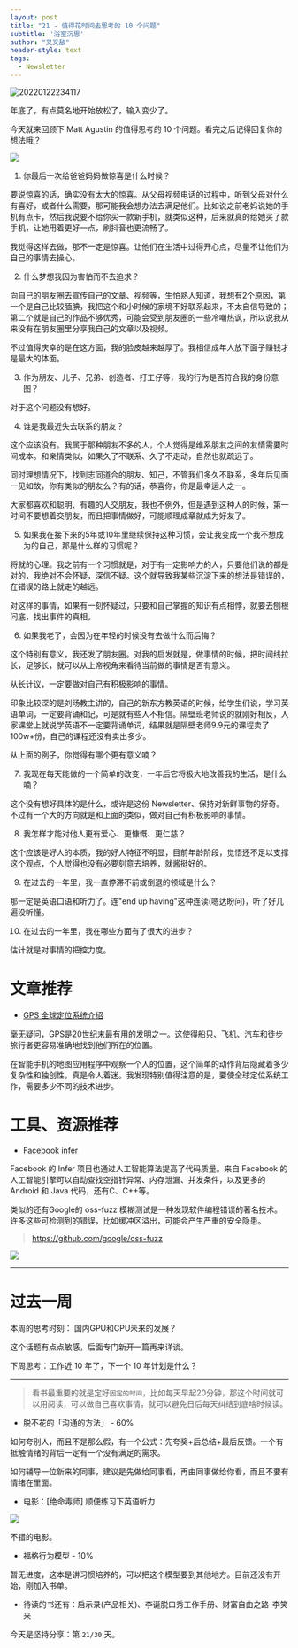 ```yaml
---
layout: post
title: "21 - 值得花时间去思考的 10 个问题"
subtitle: '浴室沉思'
author: "叉叉敌"
header-style: text
tags:
  - Newsletter
---
```



![20220122234117](https://gitee.com/chasays/mdPic/raw/master/uPic/20220122234117.png)



年底了，有点莫名地开始放松了，输入变少了。

今天就来回顾下 Matt Agustin 的值得思考的 10 个问题。看完之后记得回复你的想法哦？

![](https://gitee.com/chasays/mdPic/raw/master/uPic/20220122212921.png)

1. 你最后一次给爸爸妈妈做惊喜是什么时候？

要说惊喜的话，确实没有太大的惊喜。从父母视频电话的过程中，听到父母对什么有喜好，或者什么需要，那可能我会想办法去满足他们。比如说之前老妈说她的手机有点卡，然后我说要不给你买一款新手机，就类似这种，后来就真的给她买了款手机，让她用着更好一点，刷抖音也更流畅了。

我觉得这样去做，那不一定是惊喜。让他们在生活中过得开心点，尽量不让他们为自己的事情去操心。


2. 什么梦想我因为害怕而不去追求？

向自己的朋友圈去宣传自己的文章、视频等，生怕熟人知道，我想有2个原因，第一个是自己比较腼腆，我把这个和小时候的家境不好联系起来，不太自信导致的；第二个就是自己的作品不够优秀，可能会受到朋友圈的一些冷嘲热讽，所以说我从来没有在朋友圈里分享我自己的文章以及视频。

不过值得庆幸的是在这方面，我的脸皮越来越厚了。我相信成年人放下面子赚钱才是最大的体面。 

3. 作为朋友、儿子、兄弟、创造者、打工仔等，我的行为是否符合我的身份意图？

对于这个问题没有想好。


4. 谁是我最近失去联系的朋友？

这个应该没有。我属于那种朋友不多的人，个人觉得是维系朋友之间的友情需要时间成本。和亲情类似，如果久了不联系、久了不走动，自然也就疏远了。

同时理想情况下，找到志同道合的朋友、知己，不管我们多久不联系，多年后见面一见如故，你有类似的朋友么？有的话，恭喜你，你是最幸运人之一。

大家都喜欢和聪明、有趣的人交朋友，我也不例外，但是遇到这种人的时候，第一时间不要想着交朋友，而且把事情做好，可能顺理成章就成为好友了。



5. 如果我在接下来的5年或10年里继续保持这种习惯，会让我变成一个我不想成为的自己，那是什么样的习惯呢？

将就的心理。我之前有一个习惯就是，对于有一定影响力的人，只要他们说的都是对的，我绝对不会怀疑，深信不疑。这个就导致我某些沉淀下来的想法是错误的，在错误的路上就走的越远。

对这样的事情，如果有一刻怀疑过，只要和自己掌握的知识有点相悖，就要去刨根问底，找出事件的真相。



6. 如果我老了，会因为在年轻的时候没有去做什么而后悔？

这个特别有意义，我还发了朋友圈。对我的启发就是，做事情的时候，把时间线拉长，足够长，就可以从上帝视角来看待当前做的事情是否有意义。

从长计议，一定要做对自己有积极影响的事情。

印象比较深的是刘旸教主讲的，自己的新东方教英语的时候，给学生们说，学习英语单词，一定要背诵和记，可是就有些人不相信。隔壁班老师说的就刚好相反，人家课堂上就说学英语不一定要背诵单词，结果就是隔壁老师9.9元的课程卖了100w+份，自己的课程还没有卖出多少。

从上面的例子，你觉得有哪个更有意义喃？


7. 我现在每天能做的一个简单的改变，一年后它将极大地改善我的生活，是什么喃？

这个没有想好具体的是什么，或许是这份 Newsletter、保持对新鲜事物的好奇。不过有一个大的方向就是和上面的类似，做对自己有积极影响的事情。



8. 我怎样才能对他人更有爱心、更慷慨、更仁慈？

这个应该是好人的本质，我的好人特征不明显，目前年龄阶段，觉悟还不足以支撑这个观点，个人觉得也没有必要刻意去培养，就酱挺好的。

9. 在过去的一年里，我一直停滞不前或倒退的领域是什么？

那一定是英语口语和听力了。连"end up having"这种连读(嗯达盼问)，听了好几遍没听懂。

10. 在过去的一年里，我在哪些方面有了很大的进步？

估计就是对事情的把控力度。

# 文章推荐

- [GPS 全球定位系统介绍](https://ciechanow.ski/gps)

毫无疑问，GPS是20世纪末最有用的发明之一。这使得船只、飞机、汽车和徒步旅行者更容易准确地找到他们所在的位置。

在智能手机的地图应用程序中观察一个人的位置，这个简单的动作背后隐藏着多少复杂性和独创性，真是令人着迷。我发现特别值得注意的是，要使全球定位系统工作，需要多少不同的技术进步。




# 工具、资源推荐


- [Facebook infer](https://github.com/facebook/infer)

Facebook 的 Infer 项目也通过人工智能算法提高了代码质量。来自 Facebook 的人工智能引擎可以自动查找空指针异常、内存泄漏、并发条件，以及更多的 Android 和 Java 代码，还有C、C++等。

类似的还有Google的 oss-fuzz 模糊测试是一种发现软件编程错误的著名技术。许多这些可检测到的错误，比如缓冲区溢出，可能会产生严重的安全隐患。
> https://github.com/google/oss-fuzz

![](https://gitee.com/chasays/mdPic/raw/master/uPic/20220122231819.png)





---

# 过去一周

本周的思考时刻： 国内GPU和CPU未来的发展？

这个话题有点点敏感，后面专门新开一篇再来详谈。


下周思考：工作近 10 年了，下一个 10 年计划是什么？


---

> 看书最重要的就是定好`固定的时间`，比如每天早起20分钟，那这个时间就可以用阅读，可以做自己喜欢事情，就可以避免日后每天纠结到底啥时候读。

- 脱不花的「沟通的方法」 - 60%

如何夸别人，而且不是那么假，有一个公式：先夸奖+后总结+最后反馈。一个有抵触情绪的背后一定有一个没有满足的需求。

如何辅导一位新来的同事，建议是先做给同事看，再由同事做给你看，而且不要有情绪在里面。

- 电影：[绝命毒师] 顺便练习下英语听力

![](https://gitee.com/chasays/mdPic/raw/master/uPic/20220108133917.png)

不错的电影。

- 福格行为模型 - 10%

暂无进度，这本是讲习惯培养的，可以把这个模型要到其他地方。目前还没有开始，刚加入书单。

- 待读的书还有：启示录(产品相关)、李诞脱口秀工作手册、财富自由之路-李笑来


今天是坚持分享：第 `21/30` 天。

